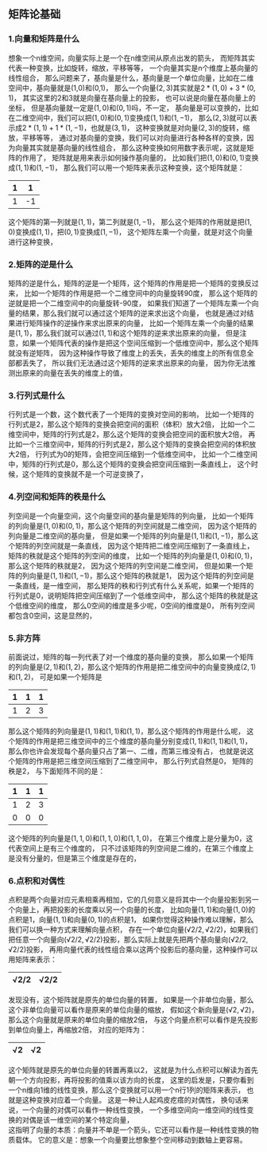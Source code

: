 ﻿
<h2 style='pointer-events: none;'>矩阵论基础</h2>
<h3 style='pointer-events: none;'>1.向量和矩阵是什么</h3>

想象一个n维空间，向量实际上是一个在n维空间从原点出发的箭头，
而矩阵其实代表一种变换，比如旋转，缩放，平移等等，
一个向量其实是n个维度上基向量的线性组合，
那么问题来了，基向量是什么，基向量是一个单位向量，比如在二维空间中，基向量就是(1,0)和(0,1)，
那么一个向量$(2,3)$其实就是$2*(1,0)+3*(0,1)$，
其实这里的2和3就是向量在基向量上的投影，
也可以说是向量在基向量上的坐标，
但是基向量就一定是$(1,0)$和$(0,1)$吗，不一定，
基向量是可以变换的，比如在二维空间中，我们可以把$(1,0)$和$(0,1)$变换成$(1,1)$和$(1,-1)$，
那么$(2,3)$就可以表示成$2*(1,1)+1*(1,-1)$，也就是$(3,1)$，
这种变换就是对向量$(2,3)$的旋转，缩放，平移等等，
通过对基向量的变换，我们可以对向量进行各种各样的变换，因为向量其实就是基向量的线性组合，
那么这种变换如何用数字表示呢，这就是矩阵的作用了，
矩阵就是用来表示如何操作基向量的，
比如我们把$(1,0)$和$(0,1)$变换成$(1,1)$和$(1,-1)$，
那么我们可以用一个矩阵来表示这种变换，这个矩阵就是：

| 1 | 1 |
|---|---|
| 1 | -1|

这个矩阵的第一列就是$(1,1)$，第二列就是$(1,-1)$，
那么这个矩阵的作用就是把$(1,0)$变换成$(1,1)$，把$(0,1)$变换成$(1,-1)$，
这个矩阵左乘一个向量，就是对这个向量进行这种变换，
<h3 style='pointer-events: none;'>2.矩阵的逆是什么</h3>

矩阵的逆是什么，矩阵的逆是一个矩阵，这个矩阵的作用是把一个矩阵的变换反过来，
比如一个矩阵的作用是把一个二维空间中的向量旋转90度，
那么这个矩阵的逆就是把一个二维空间中的向量旋转-90度，
如果我们知道了一个矩阵左乘一个向量的结果，那么我们就可以通过这个矩阵的逆来求出这个向量，
也就是通过对结果进行矩阵操作的逆操作来求出原来的向量，
比如一个矩阵左乘一个向量的结果是$(1,1)$，那么我们就可以通过$(1,1)$和这个矩阵的逆来求出原来的向量，
但是注意，如果一个矩阵代表的操作是把这个空间压缩到一个低维空间中，那么这个矩阵就没有逆矩阵，
因为这种操作导致了维度上的丢失，丢失的维度上的所有信息全部都丢失了，
所以我们无法通过这个矩阵的逆来求出原来的向量，
因为你无法推测出原来的向量在丢失的维度上的值，
<h3 style='pointer-events: none;'>3.行列式是什么</h3>

行列式是一个数，这个数代表了一个矩阵的变换对空间的影响，
比如一个矩阵的行列式是2，那么这个矩阵的变换会把空间的面积（体积）放大2倍，
比如一个二维空间中，矩阵的行列式是2，那么这个矩阵的变换会把空间的面积放大2倍，
再比如一个三维空间中，矩阵的行列式是2，那么这个矩阵的变换会把空间的体积放大2倍，
行列式为0的矩阵，会把空间压缩到一个低维空间中，
比如一个二维空间中，矩阵的行列式是0，那么这个矩阵的变换会把空间压缩到一条直线上，
这个时候，这个矩阵的变换就不是一个可逆变换了，
<h3 style='pointer-events: none;'>4.列空间和矩阵的秩是什么</h3>

列空间是一个向量空间，这个向量空间的基向量是矩阵的列向量，
比如一个矩阵的列向量是$(1,0)$和$(0,1)$，那么这个矩阵的列空间就是二维空间，
因为这个矩阵的列向量是二维空间的基向量，
但是如果一个矩阵的列向量是$(1,1)$和$(1,-1)$，那么这个矩阵的列空间就是一条直线，
因为这个矩阵把二维空间压缩到了一条直线上，
矩阵的秩就是这个矩阵的列空间的维度，
比如一个矩阵的列向量是$(1,0)$和$(0,1)$，那么这个矩阵的秩就是2，
因为这个矩阵的列空间是二维空间，
但是如果一个矩阵的列向量是$(1,1)$和$(1,-1)$，那么这个矩阵的秩就是1，
因为这个矩阵的列空间是一条直线，是一维空间，
那么矩阵的秩和行列式有什么关系呢，如果一个矩阵的行列式是0，说明矩阵把空间压缩到了一个低维空间中，
那么这个矩阵的秩就是这个低维空间的维度，
那么0空间的维度是多少呢，0空间的维度是0，
所有列空间都包含0空间，这是显然的，
<h3 style='pointer-events: none;'>5.非方阵</h3>

前面说过，矩阵的每一列代表了对一个维度的基向量的变换，
那么如果一个矩阵的列向量是$(2,1)$和$(1,2)$，那么这个矩阵的作用是把二维空间中的向量变换成$(2,1)$和$(1,2)$，
可是如果一个矩阵是

| 1 | 1 | 1 |
|---|---|---|
| 1 | 2 | 3 |

那么这个矩阵的列向量是$(1,1)$和$(1,1)$和$(1,1)$，那么这个矩阵的作用是什么呢，
这个矩阵的作用是把三维空间中的三个维度的基向量分别变成$(1,1)$和$(1,1)$和$(1,1)$，
那么你也许会发现每个基向量只占了第一、二维，而第三维没有占，
也就是说这个矩阵的作用是把三维空间压缩到了二维空间中，
那么行列式自然是0，
矩阵的秩是2，
与下面矩阵不同的是：

| 1 | 1 | 1 |
|---|---|---|
| 1 | 2 | 3 |
| 0 | 0 | 0 |

这个矩阵的列向量是$(1,1,0)$和$(1,1,0)$和$(1,1,0)$，
在第三个维度上是分量为0，这代表空间上是有三个维度的，
只不过该矩阵的列空间是二维的，在第三个维度上是没有分量的，但是第三个维度是存在的，
<h3 style='pointer-events: none;'>6.点积和对偶性</h3>

点积是两个向量对应元素相乘再相加，它的几何意义是将其中一个向量投影到另一个向量上，再把投影的长度乘以另一个向量的长度，
比如向量$(1,1)$和向量$(1,0)$的点积是1，向量$(1,1)$和向量$(0,1)$的点积是1，
如果你觉得这种操作难以理解，那么我们可以换一种方式来理解向量点积，
存在一个单位向量$(√2/2,√2/2)$，如果我们把任意一个向量向$(√2/2,√2/2)$投影，那么实际上就是先把两个基向量向$(√2/2,√2/2)$投影，
再用向量代表的线性组合乘以这两个投影后的基向量，这种操作可以用矩阵来表示：

| √2/2 | √2/2 |
| ---- | ---- |

发现没有，这个矩阵就是原先的单位向量的转置，
如果是一个非单位向量，那么这个非单位向量可以看作是原来的单位向量的缩放，
假如这个新向量是$(√2,√2)$，那么这个向量就是原来的单位向量的缩放2倍，
与这个向量点积可以看作是先投影到单位向量上，再缩放2倍，
对应的矩阵为：

| √2 | √2 |
| ---- | ---- |

这个矩阵就是原先的单位向量的转置再乘以2，
这就是为什么点积可以解读为首先朝一个方向投影，再将投影的值乘以该方向的长度，
这里的启发是，只要你看到一个n维向1维的线性变换，那么这个变换就可以用一个n行1列的矩阵来表示，
也就是这种变换对应着一个向量。
这是一种让人起鸡皮疙瘩的对偶性，
换句话来说，一个向量的对偶可以看作一种线性变换，
一个多维空间向一维空间的线性变换的对偶是该一维空间的某个特定向量，  
这指明了向量的本质：向量并不单是一个箭头，它还可以看作是一种线性变换的物质载体。
它的意义是：想象一个向量要比想象整个空间移动到数轴上更容易。
